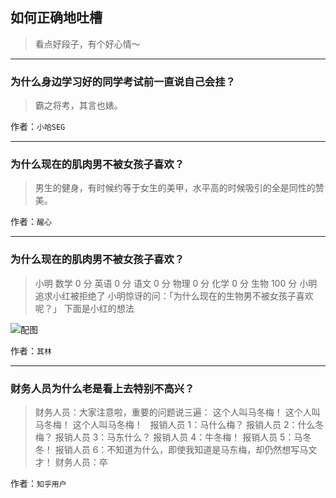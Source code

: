 ## 如何正确地吐槽

> 看点好段子，有个好心情～


 
---

### 为什么身边学习好的同学考试前一直说自己会挂？

> 霸之将考，其言也婊。


作者：`小哈SEG`

---

### 为什么现在的肌肉男不被女孩子喜欢？

> 男生的健身，有时候约等于女生的美甲，水平高的时候吸引的全是同性的赞美。


作者：`醒心`

---

### 为什么现在的肌肉男不被女孩子喜欢？

> 小明
> 数学 0 分
> 英语 0 分
> 语文 0 分
> 物理 0 分
> 化学 0 分
> 生物 100 分
> 小明追求小红被拒绝了
> 小明惊讶的问：「为什么现在的生物男不被女孩子喜欢呢？」
> 下面是小红的想法



![配图](http://pic4.zhimg.com/70/v2-29b46bd948d78fc95944d2ad85bd320f_b.jpg)


作者：`其林`

---

### 财务人员为什么老是看上去特别不高兴？

> 财务人员：大家注意啦，重要的问题说三遍：
> 这个人叫马冬梅！
> 这个人叫马冬梅！
> 这个人叫马冬梅！
>  
> 报销人员 1：马什么梅？
> 报销人员 2：什么冬梅？
> 报销人员 3：马东什么？
> 报销人员 4：牛冬梅！
> 报销人员 5：马冬冬！
> 报销人员 6：不知道为什么，即使我知道是马东梅，却仍然想写马文才！
> 财务人员：卒


作者：`知乎用户`